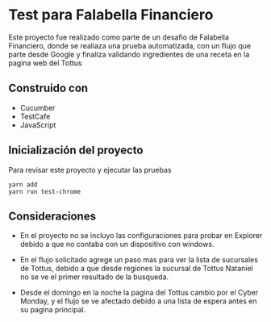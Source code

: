 # Test para Falabella Financiero
Este proyecto fue realizado como parte de un desafio de Falabella Financiero, 
donde se realiaza una prueba automatizada, con un flujo que parte desde Google 
y finaliza validando ingredientes de una receta en la pagina web del Tottus

## Construido con
- Cucumber
- TestCafe
- JavaScript

## Inicialización del proyecto

Para revisar este proyecto y ejecutar las pruebas
```
yarn add
yarn run test-chrome
```

## Consideraciones
-  En el proyecto no se incluyo las configuraciones para probar en Explorer debido a que no contaba con un dispositivo con windows. 


- En el flujo solicitado agrege un paso mas para ver la lista de sucursales de Tottus, 
debido a que desde regiones la sucursal de Tottus Nataniel no se ve el primer resultado de la busqueda.

- Desde el domingo en la noche la pagina del Tottus cambio por el Cyber Monday, y el flujo se ve afectado debido a una lista de espera antes en su pagina principal.

